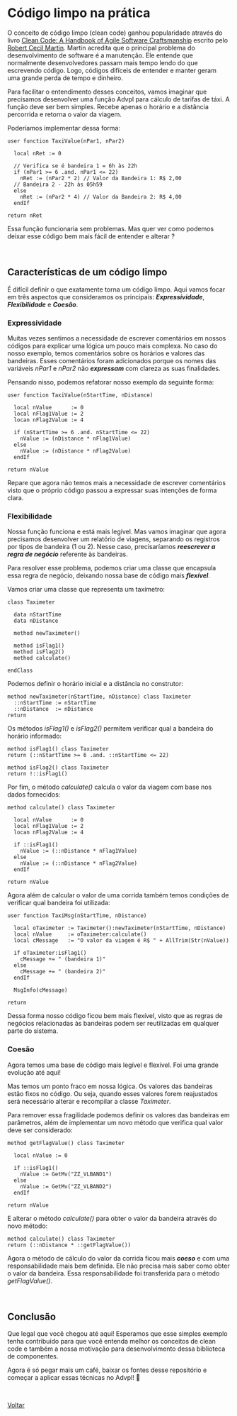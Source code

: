 # Código limpo na prática

O conceito de código limpo (clean code) ganhou popularidade através do livro 
[Clean Code: A Handbook of Agile Software Craftsmanship](https://www.amazon.com.br/Código-limpo-Robert-C-Martin/dp/8576082675/ref=asc_df_8576082675/?tag=googleshopp00-20&linkCode=df0&hvadid=379792215563&hvpos=&hvnetw=g&hvrand=11021652961353161579&hvpone=&hvptwo=&hvqmt=&hvdev=c&hvdvcmdl=&hvlocint=&hvlocphy=9074136&hvtargid=pla-398225630878&psc=1) escrito pelo [Robert Cecil Martin](https://pt.wikipedia.org/wiki/Robert_Cecil_Martin). Martin acredita que o principal 
problema do desenvolvimento de software é a manutenção. Ele entende que normalmente desenvolvedores passam mais tempo lendo do 
que escrevendo código. Logo, códigos difíceis de entender e manter geram uma grande perda de tempo e dinheiro.

Para facilitar o entendimento desses conceitos, vamos imaginar que precisamos desenvolver uma função Advpl para cálculo de 
tarifas de táxi. A função deve ser bem simples. Recebe apenas o horário e a distância percorrida e retorna o valor da viagem.

Poderíamos implementar dessa forma:

```xbase
user function TaxiValue(nPar1, nPar2)

  local nRet := 0

  // Verifica se é bandeira 1 = 6h às 22h
  if (nPar1 >= 6 .and. nPar1 <= 22)
    nRet := (nPar2 * 2) // Valor da Bandeira 1: R$ 2,00
  // Bandeira 2 - 22h às 05h59
  else
    nRet := (nPar2 * 4) // Valor da Bandeira 2: R$ 4,00
  endIf

return nRet
```

Essa função funcionaria sem problemas. Mas quer ver como podemos deixar esse código bem mais fácil de entender e alterar ?

<br/>

## Características de um código limpo

É difícil definir o que exatamente torna um código limpo. Aqui vamos focar em três aspectos que consideramos os 
principais: ***Expressividade***, ***Flexibilidade*** e ***Coesão***.


### Expressividade

Muitas vezes sentimos a necessidade de escrever comentários em nossos códigos para explicar uma lógica um pouco mais complexa. 
No caso do nosso exemplo, temos comentários sobre os horários e valores das bandeiras. Esses comentários foram adicionados porque 
os nomes das variáveis *nPar1* e *nPar2* não ***expressam*** com clareza as suas finalidades.

Pensando nisso, podemos refatorar nosso exemplo da seguinte forma:

```xbase
user function TaxiValue(nStartTime, nDistance)

  local nValue      := 0
  local nFlag1Value := 2
  locan nFlag2Value := 4

  if (nStartTime >= 6 .and. nStartTime <= 22)
    nValue := (nDistance * nFlag1Value)
  else
    nValue := (nDistance * nFlag2Value)
  endIf

return nValue
```

Repare que agora não temos mais a necessidade de escrever comentários visto que o próprio código 
passou a expressar suas intenções de forma clara.


### Flexibilidade

Nossa função funciona e está mais legível. Mas vamos imaginar que agora precisamos desenvolver um relatório 
de viagens, separando os registros por tipos de bandeira (1 ou 2). Nesse caso, precisaríamos ***reescrever a 
regra de negócio*** referente às bandeiras.

Para resolver esse problema, podemos criar uma classe que encapsula essa regra de negócio, deixando nossa base 
de código mais ***flexível***.

Vamos criar uma classe que representa um taxímetro:

```xbase
class Taximeter

  data nStartTime
  data nDistance

  method newTaximeter()

  method isFlag1()
  method isFlag2()
  method calculate()

endClass
```

Podemos definir o horário inicial e a distância no construtor:

```xbase
method newTaximeter(nStartTime, nDistance) class Taximeter
  ::nStartTime := nStartTime
  ::nDistance  := nDistance
return
```

Os métodos *isFlag1()* e *isFlag2()* permitem verificar qual a bandeira do horário informado:

```xbase
method isFlag1() class Taximeter
return (::nStartTime >= 6 .and. ::nStartTime <= 22)

method isFlag2() class Taximeter
return !::isFlag1()
```

Por fim, o método *calculate()* calcula o valor da viagem com base nos dados fornecidos:

```xbase
method calculate() class Taximeter 

  local nValue      := 0
  local nFlag1Value := 2
  locan nFlag2Value := 4

  if ::isFlag1()
    nValue := (::nDistance * nFlag1Value)
  else
    nValue := (::nDistance * nFlag2Value)
  endIf
  
return nValue
```

Agora além de calcular o valor de uma corrida também temos condições de verificar qual bandeira foi utilizada:

```xbase
user function TaxiMsg(nStartTime, nDistance)

  local oTaximeter := Taximeter():newTaximeter(nStartTime, nDistance)
  local nValue     := oTaximeter:calculate()  
  local cMessage   := "O valor da viagem é R$ " + AllTrim(Str(nValue))

  if oTaximeter:isFlag1()
    cMessage += " (bandeira 1)"
  else
    cMessage += " (bandeira 2)"
  endIf

  MsgInfo(cMessage)

return
```

Dessa forma nosso código ficou bem mais flexível, visto que as regras de negócios relacionadas 
às bandeiras podem ser reutilizadas em qualquer parte do sistema.


### Coesão

Agora temos uma base de código mais legível e flexível. Foi uma grande evolução até aqui!

Mas temos um ponto fraco em nossa lógica. Os valores das bandeiras estão fixos no código. Ou seja, quando esses valores 
forem reajustados será necessário alterar e recompilar a classe *Taximeter*. 

Para remover essa fragilidade podemos definir os valores das bandeiras em parâmetros, além de implementar um novo método 
que verifica qual valor deve ser considerado:

```xbase
method getFlagValue() class Taximeter 

  local nValue := 0

  if ::isFlag1()
    nValue := GetMv("ZZ_VLBAND1")
  else
    nValue := GetMv("ZZ_VLBAND2")
  endIf
  
return nValue
```

E alterar o método *calculate()* para obter o valor da bandeira através do novo método:

```xbase
method calculate() class Taximeter   
return (::nDistance * ::getFlagValue())
```

Agora o método de cálculo do valor da corrida ficou mais ***coeso*** e com uma responsabilidade mais bem definida. 
Ele não precisa mais saber como obter o valor da bandeira. Essa responsabilidade foi transferida para o método *getFlagValue()*.

<br/>

## Conclusão

Que legal que você chegou até aqui! Esperamos que esse simples exemplo tenha contribuído para que você entenda melhor 
os conceitos de clean code e também a nossa motivação para desenvolvimento dessa biblioteca de componentes. 

Agora é só pegar mais um café, baixar os fontes desse repositório e começar a aplicar essas técnicas no Advpl! 🚀

<br/>

[Voltar](../index)